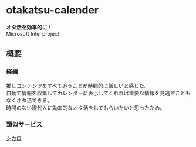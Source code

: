 # otakatsu-calender
**オタ活を効率的に！**<br>Microsoft Intel project

## 概要
### 経緯
推しコンテンツをすべて追うことが時間的に厳しいと感じた。  
自動で情報を収集してカレンダーに表示してくれれば重要な情報を見逃すこともなくオタ活できる。  
時間のない現代人に効率的なオタ活をしてもらいたいと思ったため。

### 類似サービス
[シカロ](https://cicalo.jp/)
